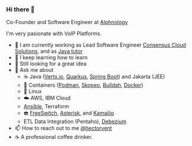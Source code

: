 ### Hi there 👋

Co-Founder and Software Engineer at [Alphnology](https://alphnology.com)

I'm very pasionate with VoIP Platforms.   

- 🔭 I am currently working as Lead Software Engineer [Consensus Cloud Solutions](https://www.consensus.com/), and as [Java tutor](https://www.wyzant.com/Tutors/hectorvent)
- 🌱 I keep learning how to learn
- 👯 Still looking for a great idea
- 💬 Ask me about 
  - :coffee: Java ([Vertx.io](https://vertx.io/), [Quarkus](https://quarkus.io/), [Spring Boot](https://spring.io/projects/spring-boot)) and Jakarta (JEE)
  - :whale2: Containers ([Podman](https://podman.io/), [Skopeo](https://github.com/containers/skopeo), [Buildah](https://buildah.io/), [Docker](https://www.docker.com/)) 
  - :penguin: Linux
  - :cloud: AWS, IBM Cloud
  - [Ansible](https://github.com/ansible/ansible), Terraform
  - :phone: [FreeSwitch](https://freeswitch.org/confluence/display/FREESWITCH/Community), [Asterisk](https://www.asterisk.org/), and [Kamailio](https://www.kamailio.org/w/)
  - ETL Data Integration (Pentaho), [Debezium](https://debezium.io/)
- :mailbox: How to reach out to me [@hectorvent](https://twitter.com/hectorvent)
- :coffee: A professional coffee drinker.
